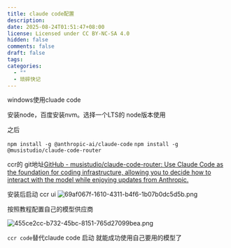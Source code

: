 ```yaml
---
title: claude code配置
description:
date: 2025-08-24T01:51:47+08:00
license: Licensed under CC BY-NC-SA 4.0
hidden: false
comments: false
draft: false
tags:
categories:
  - ""
  - 琐碎快记
---
```

windows使用cluade code

安装node，百度安装nvm。选择一个LTS的 node版本使用

之后

`npm install -g @anthropic-ai/claude-code`
`npm install -g @musistudio/claude-code-router`

ccr的 git地址[GitHub - musistudio/claude-code-router: Use Claude Code as the foundation for coding infrastructure, allowing you to decide how to interact with the model while enjoying updates from Anthropic.](https://github.com/musistudio/claude-code-router)


安装后启动 ccr ui
![69af067f-1610-4311-b4f6-1b07b0dc5d5b.png](https://imgbed.anluoying.com/2025/08/39cc32a0655c35b9cedbbfc2e3f64fcd.png)

按照教程配置自己的模型供应商

![455ce2cc-b732-45bc-8151-765d27099bea.png](https://imgbed.anluoying.com/2025/08/2b70b63ea9f1fa84f3b7b6a6a8af8c45.png)

`ccr code`替代claude code 启动 就能成功使用自己要用的模型了